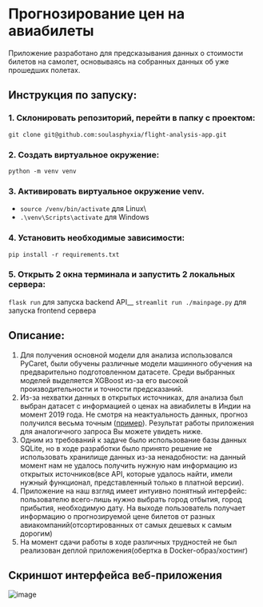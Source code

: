 # Прогнозирование цен на авиабилеты
Приложение разработано для предсказывания данных о стоимости билетов на самолет, основываясь на собранных данных об уже прошедших полетах.

## Инструкция по запуску:
### 1. Склонировать репозиторий, перейти в папку с проектом:
`git clone git@github.com:soulasphyxia/flight-analysis-app.git`
### 2. Создать виртуальное окружение:
`python -m venv venv`
### 3. Активировать виртуальное окружение venv.
* `source /venv/bin/activate` для Linux\
* `.\venv\Scripts\activate` для Windows

### 4. Установить необходимые зависимости:
`pip install -r requirements.txt`
### 5. Открыть 2 окна терминала и запустить 2 локальных сервера:
`flask run` для запуска backend API__
`streamlit run ./mainpage.py` для запуска frontend сервера


## Описание:
1. Для получения основной модели для анализа использовался PyCaret, были обучены различные модели машинного обучения на предварительно подготовленном датасете. Среди выбранных моделей выделяется XGBoost из-за его высокой производительности и точности предсказаний.
2. Из-за нехватки данных в открытых источниках, для анализа был выбран датасет с информацией о ценах на авиабилеты в Индии на момент 2019 года. Не смотря на неактуальность данных, прогноз получился весьма точным ([пример](https://www.makemytrip.com/flight/search?itinerary=BLR-DEL-14/03/2024&tripType=O&paxType=A-1_C-0_I-0&intl=false&cabinClass=E&ccde=IN&lang=eng)). Результат работы приложения для аналогичного запроса Вы можете увидеть ниже.
3. Одним из требований к задаче было использование базы данных SQLite, но в ходе разработки было принято решение не использовать хранилище данных из-за ненадобности: на данный момент нам не удалось получить нужную нам информацию из открытых источников(все API, которые удалось найти, имели нужный функционал, представленный только в платной версии).
4. Приложение на наш взгляд имеет интуивно понятный интерфейс: пользователю всего-лишь нужно выбрать город отбытия, город прибытия, необходимую дату. На выходе пользователь получает информацию о прогнозируемой цене билетов от разных авиакомпаний(отсортированных от самых дешевых к самым дорогим)
5. На момент сдачи работы в ходе различных трудностей не был реализован деплой приложения(обертка в Docker-образ/хостинг)

## Скриншот интерфейса веб-приложения
![image](https://github.com/soulasphyxia/flight-analysis-app/assets/98162330/e10642fb-c72f-47fc-a2e9-4289e16b9c10)
